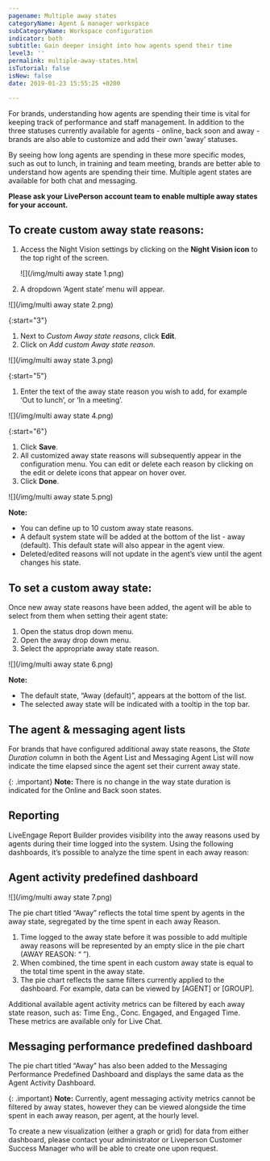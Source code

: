 ```yaml
---
pagename: Multiple away states
categoryName: Agent & manager workspace
subCategoryName: Workspace configuration
indicator: both
subtitle: Gain deeper insight into how agents spend their time
level3: ''
permalink: multiple-away-states.html
isTutorial: false
isNew: false
date: 2019-01-23 15:55:25 +0200

---
```

For brands, understanding how agents are spending their time is vital for keeping track of performance and staff management. In addition to the three statuses currently available for agents - online, back soon and away - brands are also able to customize and add their own ‘away’ statuses.

By seeing how long agents are spending in these more specific modes, such as out to lunch, in training and team meeting, brands are better able to understand how agents are spending their time. Multiple agent states are available for both chat and messaging.

**Please ask your LivePerson account team to enable multiple away states for your account.**

## To create custom away state reasons:

1. Access the Night Vision settings by clicking on the **Night Vision icon** to the top right of the screen.

   ![](/img/multi away state 1.png)
2. A dropdown ‘Agent state’ menu will appear.

![](/img/multi away state 2.png)

{:start="3"}
1. Next to _Custom Away state reasons_, click **Edit**.
2. Click on _Add custom Away state reason_.

![](/img/multi away state 3.png)

{:start="5"}
1. Enter the text of the away state reason you wish to add, for example ‘Out to lunch’, or ‘In a meeting’.

![](/img/multi away state 4.png)

{:start="6"}
1. Click **Save**.
2. All customized away state reasons will subsequently appear in the configuration menu. You can edit or delete each reason by clicking on the edit or delete icons that appear on hover over.
3. Click **Done**.

![](/img/multi away state 5.png)

<div class="notice"> 
<b>Note:</b> 
<ul> 
<li>You can define up to 10 custom away state reasons.</li> 
  <li>A default system state will be added at the bottom of the list - away (default). This default state will also appear in the agent view.</li> 
  <li>Deleted/edited reasons will not update in the agent’s view until the agent changes his state.</li> 
</ul> 
</div>

## **To set a custom away state:**

Once new away state reasons have been added, the agent will be able to select from them when setting their agent state:

1. Open the status drop down menu.
2. Open the away drop down menu.
3. Select the appropriate away state reason.

![](/img/multi away state 6.png)

<div class="notice"> 
<b>Note:</b> 
<ul> 
<li>The default state, “Away (default)”, appears at the bottom of the list.</li> 
<li>The selected away state will be indicated with a tooltip in the top bar.</li>
</ul> 
</div>

## **The agent & messaging agent lists**

For brands that have configured additional away state reasons, the _State Duration_ column in both the Agent List and Messaging Agent List will now indicate the time elapsed since the agent set their current away state.

{: .important}
**Note:** There is no change in the way state duration is indicated for the Online and Back soon states.

## **Reporting**

LiveEngage Report Builder provides visibility into the away reasons used by agents during their time logged into the system. Using the following dashboards, it’s possible to analyze the time spent in each away reason:

## **Agent activity predefined dashboard**

![](/img/multi away state 7.png)

The pie chart titled “Away” reflects the total time spent by agents in the away state, segregated by the time spent in each away Reason.

1. Time logged to the away state before it was possible to add multiple away reasons will be represented by an empty slice in the pie chart (AWAY REASON: “ ”).
2. When combined, the time spent in each custom away state is equal to the total time spent in the away state.
3. The pie chart reflects the same filters currently applied to the dashboard. For example, data can be viewed by \[AGENT\] or \[GROUP\].

Additional available agent activity metrics can be filtered by each away state reason, such as: Time Eng., Conc. Engaged, and Engaged Time. These metrics are available only for Live Chat.

## **Messaging performance predefined dashboard**

The pie chart titled “Away” has also been added to the Messaging Performance Predefined Dashboard and displays the same data as the Agent Activity Dashboard.

{: .important}
**Note:** Currently, agent messaging activity metrics cannot be filtered by away states, however they can be viewed alongside the time spent in each away reason, per agent, at the hourly level.

To create a new visualization (either a graph or grid) for data from either dashboard, please contact your administrator or Liveperson Customer Success Manager who will be able to create one upon request.